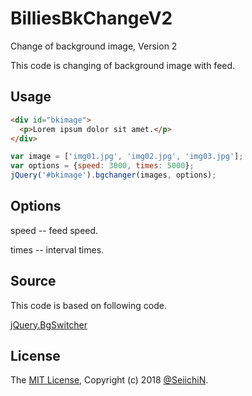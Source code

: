 # BilliesBkChangeV2
Change of background image, Version 2

This code is changing of background image with feed.

Usage
----------------------------

```html
<div id="bkimage">
  <p>Lorem ipsum dolor sit amet.</p>
</div>
```

```js
var image = ['img01.jpg', 'img02.jpg', 'img03.jpg'];
var options = {speed: 3000, times: 5000};
jQuery('#bkimage').bgchanger(images, options);
```

Options
----------------------------

speed -- feed speed.

times -- interval times.

Source
----------------------------

This code is based on following code.

[jQuery.BgSwitcher](https://github.com/rewish/jquery-bgswitcher)


License
----------------------------

The [MIT License](https://github.com/SeiichiN/BilliesBkChangeV2/blob/master/LICENSE.txt), Copyright (c) 2018 [@SeiichiN](https://github.com/SeiichiN).